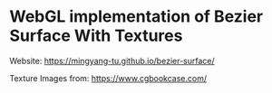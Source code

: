 # WebGL implementation of Bezier Surface With Textures

Website: https://mingyang-tu.github.io/bezier-surface/

Texture Images from: https://www.cgbookcase.com/ 
